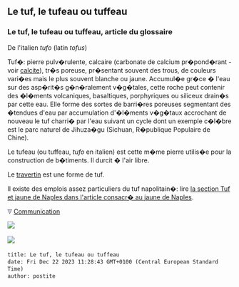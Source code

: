 ## Le tuf, le tufeau ou tuffeau
### Le tuf, le tufeau ou tuffeau, article du glossaire
 De l'italien _tufo_ (latin _tofus_)

Tuf�: pierre pulv�rulente, calcaire (carbonate de calcium pr�pond�rant - voir [calcite](calcite.html)), tr�s poreuse, pr�sentant souvent des trous, de couleurs vari�es mais le plus souvent blanche ou jaune. Accumul�e gr�ce � l'eau sur des asp�rit�s g�n�ralement v�g�tales, cette roche peut contenir des �l�ments volcaniques, basaltiques, porphyriques ou siliceux drain�s par cette eau. Elle forme des sortes de barri�res poreuses segmentant des �tendues d'eau par accumulation d'�l�ments v�g�taux accrochant de nouveau le tuf charri� par l'eau suivant un cycle dont un exemple c�l�bre est le parc naturel de Jihuza�gu (Sichuan, R�publique Populaire de Chine).

Le tufeau (ou tuffeau, _tufo_ en italien) est cette m�me pierre utilis�e pour la construction de b�timents. Il durcit � l'air libre.

Le [travertin](travertin.html) est une forme de tuf.

Il existe des emplois assez particuliers du tuf napolitain�: lire [la section Tuf et jaune de Naples dans l'article consacr� au jaune de Naples](jaunedenaples.html#tufetjaunedenaples).



![](images/flechebas.gif) [Communication](http://www.artrealite.com/annonceurs.htm) 

[![](https://cbonvin.fr/sites/regie.artrealite.com/visuels/campagne1.png)](index-2.html#20131014)

![](https://cbonvin.fr/sites/regie.artrealite.com/visuels/campagne2.png)
```
title: Le tuf, le tufeau ou tuffeau
date: Fri Dec 22 2023 11:28:43 GMT+0100 (Central European Standard Time)
author: postite
```
